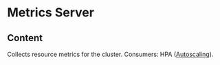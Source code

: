 # Metrics Server

## Content

Collects resource metrics for the cluster. Consumers: HPA ([Autoscaling](Autoscaling.md)).

